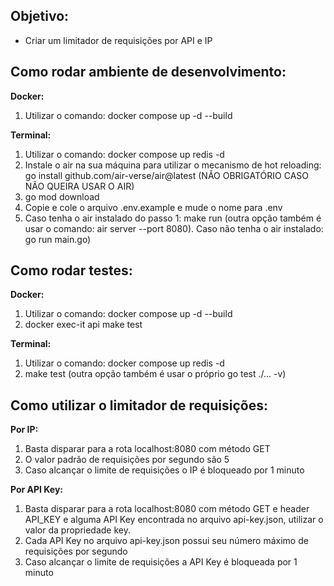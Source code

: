 ## Objetivo:

 - Criar um limitador de requisições por API e IP

## Como rodar ambiente de desenvolvimento:

**Docker:**

 1. Utilizar o comando: docker compose up -d --build

**Terminal:**

 1. Utilizar o comando: docker compose up redis -d
 2. Instale o air na sua máquina para utilizar o mecanismo de hot
    reloading: go install github.com/air-verse/air@latest (NÃO
    OBRIGATÓRIO CASO NÃO QUEIRA USAR O AIR)
 3. go mod download
 4. Copie e cole o arquivo .env.example e mude o nome para .env
 5. Caso tenha o air instalado do passo 1: make run (outra opção também é usar o comando: air server --port
    8080). Caso não tenha o air instalado: go run main.go)

## Como rodar testes:

**Docker:**  

 1. Utilizar o comando: docker compose up -d --build      
 2. docker exec-it api make test

  
 **Terminal:**

 1. Utilizar o comando: docker compose up redis -d
 2. make test (outra opção também é usar o próprio go test ./... -v)

## Como utilizar o limitador de requisições:

**Por IP:**

 1. Basta disparar para a rota localhost:8080 com método GET
 2. O valor padrão de requisições por segundo são 5
 3. Caso alcançar o limite de requisições o IP é bloqueado por 1 minuto


**Por API Key:**
 1. Basta disparar para a rota localhost:8080 com método GET e header API_KEY e alguma API Key encontrada no arquivo api-key.json, utilizar o valor da propriedade key. 
2. Cada API Key no arquivo api-key.json possui seu número máximo de requisições por segundo
3. Caso alcançar o limite de requisições a API Key é bloqueada por 1 minuto
